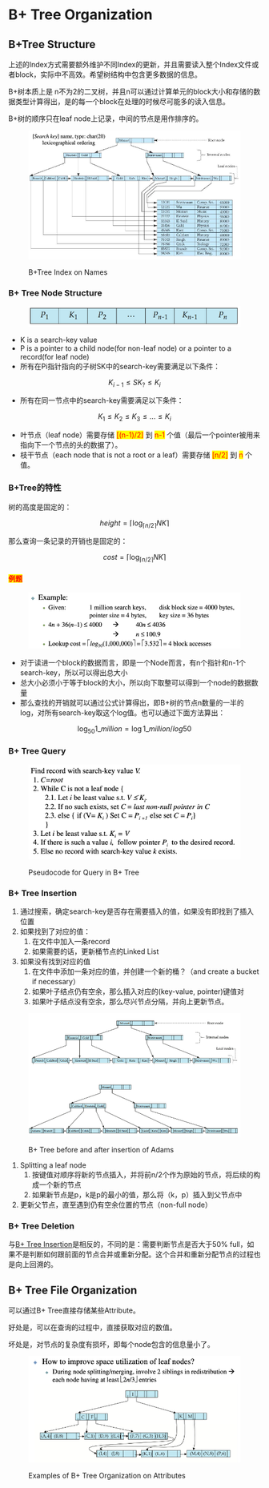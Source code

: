 # B+ Tree Organization

## B+Tree Structure

上述的Index方式需要额外维护不同Index的更新，并且需要读入整个Index文件或者block，实际中不高效。希望树结构中包含更多数据的信息。

B+树本质上是 n不为2的二叉树，并且n可以通过计算单元的block大小和存储的数据类型计算得出，是的每一个block在处理的时候尽可能多的读入信息。

B+树的顺序只在leaf node上记录，中间的节点是用作排序的。

<figure><img src="../../../.gitbook/assets/image (26).png" alt=""><figcaption><p>B+Tree Index on Names</p></figcaption></figure>

### B+ Tree Node Structure

<figure><img src="../../../.gitbook/assets/image (27).png" alt=""><figcaption></figcaption></figure>

* K is a search-key value
* P is a pointer to a child node(for non-leaf node) or a pointer to a record(for leaf node)
* 所有在Pi指针指向的子树SK中的search-key需要满足以下条件：

$$
K_{i-1} \leq {SK}_{?} 	\leq K_i
$$

* 所有在同一节点中的search-key需要满足以下条件：

$$
K_{1} \leq K_{2} \leq K_{3} \leq ... \leq K_i
$$

* 叶节点（leaf node）需要存储 <mark style="color:red;">\[(n-1)/2]</mark> 到 <mark style="color:red;">n-1</mark> 个值（最后一个pointer被用来指向下一个节点的头的数据了）。
* 枝干节点（each node that is not a root or a leaf）需要存储 <mark style="color:red;">\[n/2]</mark> 到 <mark style="color:red;">n</mark> 个值。

### B+Tree的特性

树的高度是固定的：

$$
height = \lceil \log_{\lceil n/2 \rceil}{NK} \rceil
$$

那么查询一条记录的开销也是固定的：

$$
cost = \lceil \log_{\lceil n/2 \rceil}{NK} \rceil
$$

#### <mark style="color:red;">例题</mark>

<figure><img src="../../../.gitbook/assets/image (28).png" alt=""><figcaption></figcaption></figure>

* 对于读进一个block的数据而言，即是一个Node而言，有n个指针和n-1个search-key，所以可以得出总大小
* 总大小必须小于等于block的大小，所以向下取整可以得到一个node的数据数量
* 那么查找的开销就可以通过公式计算得出，即B+树的节点n数量的一半的log，对所有search-key取这个log值。也可以通过下面方法算出：

$$
\log_{50}{1\_million} = \log{1\_million} / log{50}
$$

### B+ Tree Query

<figure><img src="../../../.gitbook/assets/image (29).png" alt=""><figcaption><p>Pseudocode for Query in B+ Tree</p></figcaption></figure>

### B+ Tree Insertion

1. 通过搜索，确定search-key是否存在需要插入的值，如果没有即找到了插入位置
2. 如果找到了对应的值：
   1. 在文件中加入一条record
   2. 如果需要的话，更新桶节点的Linked List
3. 如果没有找到对应的值
   1. 在文件中添加一条对应的值，并创建一个新的桶？（and create a bucket if necessary）
   2. 如果叶子结点仍有空余，那么插入对应的(key-value, pointer)键值对
   3. 如果叶子结点没有空余，那么尽兴节点分隔，并向上更新节点。

<figure><img src="../../../.gitbook/assets/image (31).png" alt=""><figcaption><p>B+ Tree before and after insertion of Adams</p></figcaption></figure>

1. Splitting a leaf node
   1. 按键值对顺序将新的节点插入，并将前n/2个作为原始的节点，将后续的构成一个新的节点
   2. 如果新节点是p，k是p的最小的值，那么将（k，p）插入到父节点中
2. 更新父节点，直至遇到仍有空余位置的节点（non-full node）

### B+ Tree Deletion

与[B+ Tree Insertion](b+-tree-organization.md#b+-tree-insertion)是相反的，不同的是：需要判断节点是否大于50% full，如果不是判断如何跟前面的节点合并或重新分配。这个合并和重新分配节点的过程也是向上回溯的。

## B+ Tree File Organization

可以通过B+ Tree直接存储某些Attribute。

好处是，可以在查询的过程中，直接获取对应的数值。

坏处是，对节点的复杂度有损坏，即每个node包含的信息量小了。

<figure><img src="../../../.gitbook/assets/image (33).png" alt=""><figcaption><p>Examples of B+ Tree Organization on Attributes</p></figcaption></figure>
